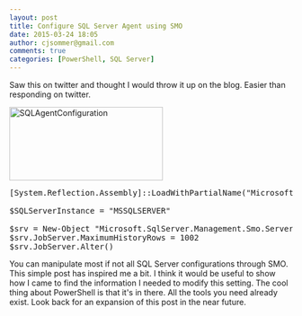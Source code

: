 ```yaml
---
layout: post
title: Configure SQL Server Agent using SMO
date: 2015-03-24 18:05
author: cjsommer@gmail.com
comments: true
categories: [PowerShell, SQL Server]
---
```

Saw this on twitter and thought I would throw it up on the blog. Easier than responding on twitter.

<a href="http://www.cjsommer.com/wp-content/uploads/2015/03/SQLAgentConfiguration.png"><img class="alignnone size-full wp-image-25" src="http://www.cjsommer.com/wp-content/uploads/2015/03/SQLAgentConfiguration.png" alt="SQLAgentConfiguration" width="273" height="131" /></a>
<pre class="theme:powershell-ise toolbar:1 scroll:true lang:ps decode:true nums:false ">[System.Reflection.Assembly]::LoadWithPartialName("Microsoft.SqlServer.Smo") | Out-Null;

$SQLServerInstance = "MSSQLSERVER"

$srv = New-Object "Microsoft.SqlServer.Management.Smo.Server" $SQLServerInstance
$srv.JobServer.MaximumHistoryRows = 1002
$srv.JobServer.Alter()</pre>
You can manipulate most if not all SQL Server configurations through SMO. This simple post has inspired me a bit. I think it would be useful to show how I came to find the information I needed to modify this setting. The cool thing about PowerShell is that it's in there. All the tools you need already exist. Look back for an expansion of this post in the near future.
